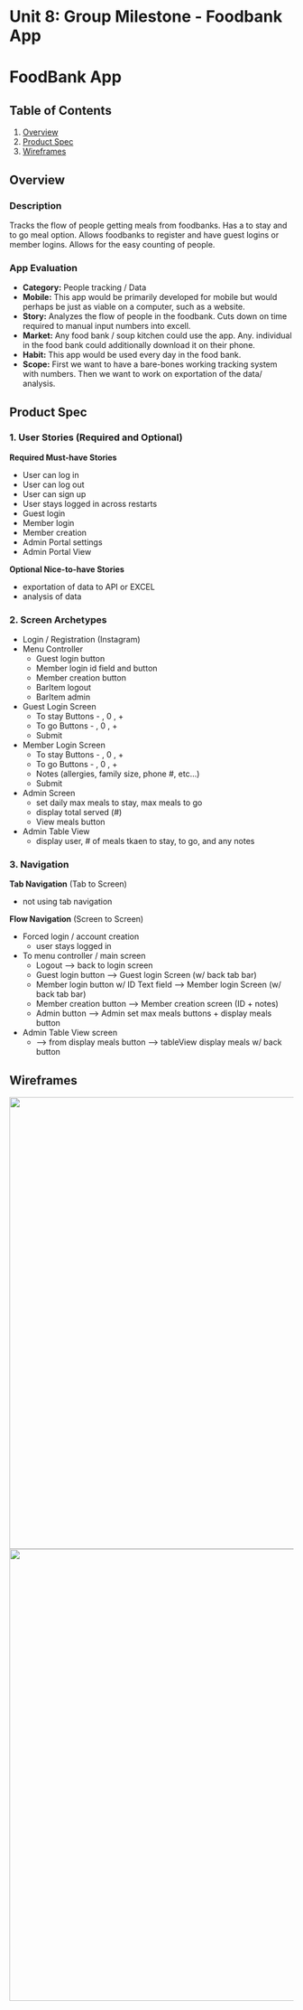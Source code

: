 Unit 8: Group Milestone - Foodbank App
===

# FoodBank App

## Table of Contents
1. [Overview](#Overview)
1. [Product Spec](#Product-Spec)
1. [Wireframes](#Wireframes)

## Overview
### Description
Tracks the flow of people getting meals from foodbanks. Has a to stay and to go meal option. Allows foodbanks to register and have guest logins or member logins. Allows for the easy counting of people.

### App Evaluation
- **Category:** People tracking / Data
- **Mobile:** This app would be primarily developed for mobile but would perhaps be just as viable on a computer, such as a website. 
- **Story:** Analyzes the flow of people in the foodbank. Cuts down on time required to manual input numbers into excell. 
- **Market:** Any food bank / soup kitchen could use the app. Any. individual in the food bank could additionally download it on their phone.
- **Habit:** This app would be used every day in the food bank.
- **Scope:** First we want to have a bare-bones working tracking system with numbers. Then we want to work on exportation of the data/ analysis.

## Product Spec
### 1. User Stories (Required and Optional)

**Required Must-have Stories**

* User can log in
* User can log out
* User can sign up
* User stays logged in across restarts
* Guest login
* Member login
* Member creation
* Admin Portal settings
* Admin Portal View

**Optional Nice-to-have Stories**

* exportation of data to API or EXCEL
* analysis of data

### 2. Screen Archetypes

* Login / Registration (Instagram)
* Menu Controller 
   * Guest login button
   * Member login id field and button
   * Member creation button
   * BarItem logout
   * BarItem admin
* Guest Login Screen
   * To stay Buttons - , 0 , +
   * To go Buttons - , 0 , +
   * Submit
* Member Login Screen
   * To stay Buttons - , 0 , +
   * To go Buttons - , 0 , +
   * Notes (allergies, family size, phone #, etc...)
   * Submit
* Admin Screen
   * set daily max meals to stay, max meals to go
   * display total served (#)
   * View meals button
* Admin Table View
   * display user, # of meals tkaen to stay, to go, and any notes

### 3. Navigation

**Tab Navigation** (Tab to Screen)

* not using tab navigation

**Flow Navigation** (Screen to Screen)
* Forced login / account creation
  * user stays logged in
* To menu controller / main screen
  * Logout --> back to login screen
  * Guest login button --> Guest login Screen (w/ back tab bar)
  * Member login button w/ ID Text field --> Member login Screen (w/ back tab bar)
  * Member creation button --> Member creation screen (ID + notes)
  * Admin button --> Admin set max meals buttons + display meals button
* Admin Table View screen
  * --> from display meals button --> tableView display meals w/ back button

## Wireframes
<img src="https://imgur.com/HXNdExD" width=800><br>
<img src="https://imgur.com/7CFF9Lr" width=800><br>
